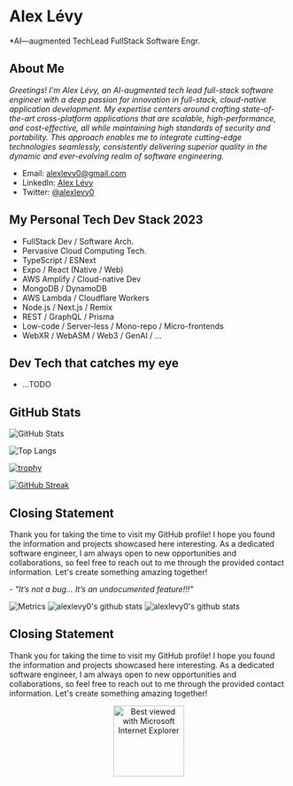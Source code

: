 # Alex Lévy

*AI—augmented TechLead FullStack Software Engr.

## About Me

*Greetings! I'm Alex Lévy, an AI-augmented tech lead full-stack software engineer with a deep passion for innovation in full-stack, cloud-native application development. My expertise centers around crafting state-of-the-art cross-platform applications that are scalable, high-performance, and cost-effective, all while maintaining high standards of security and portability. This approach enables me to integrate cutting-edge technologies seamlessly, consistently delivering superior quality in the dynamic and ever-evolving realm of software engineering.*


- Email: [alexlevy0@gmail.com](mailto:alexlevy0@gmail.com)
- LinkedIn: [Alex Lévy](https://www.linkedin.com/in/alexlevy0)
- Twitter: [@alexlevy0](https://twitter.com/alexlevy0)


## My Personal Tech Dev Stack 2023

- FullStack Dev / Software Arch.
- Pervasive Cloud Computing Tech.
- TypeScript / ESNext
- Expo / React (Native / Web)
- AWS Amplify / Cloud-native Dev
- MongoDB / DynamoDB
- AWS Lambda / Cloudflare Workers
- Node.js / Next.js / Remix
- REST / GraphQL / Prisma
- Low-code / Server-less / Mono-repo / Micro-frontends
- WebXR / WebASM / Web3 / GenAI / ...

## Dev Tech that catches my eye

- ...TODO



## GitHub Stats

![GitHub Stats](https://github-readme-stats.vercel.app/api?username=alexlevy0)

![Top Langs](https://github-readme-stats.vercel.app/api/top-langs/?username=alexlevy0)

[![trophy](https://github-profile-trophy.vercel.app/?username=alexlevy0)](https://github.com/alexlevy0)

[![GitHub Streak](https://streak-stats.demolab.com/?user=alexlevy0)](https://git.io/streak-stats)


## Closing Statement

Thank you for taking the time to visit my GitHub profile! I hope you found the information and projects showcased here interesting. As a dedicated software engineer, I am always open to new opportunities and collaborations, so feel free to reach out to me through the provided contact information. Let's create something amazing together!

<em>
- "It’s not a bug... It’s an undocumented feature!!!"
</em>


![Metrics](https://metrics.lecoq.io/alexlevy0)
![alexlevy0's github stats](https://github-readme-stats.vercel.app/api?username=alexlevy0&count_private=true&show_icons=true&theme=dark)
![alexlevy0's github stats](https://github-readme-stats.vercel.app/api/top-langs/?username=alexlevy0&layout=compact&count_private=true&show_icons=true&theme=dark)

## Closing Statement

Thank you for taking the time to visit my GitHub profile! I hope you found the information and projects showcased here interesting. As a dedicated software engineer, I am always open to new opportunities and collaborations, so feel free to reach out to me through the provided contact information. Let's create something amazing together!


<div align="center">
<img src="https://github.com/fnky/fnky/raw/fnky/img/ie.jpg" alt="Best viewed with Microsoft Internet Explorer" align="center" width="128">
</div>
